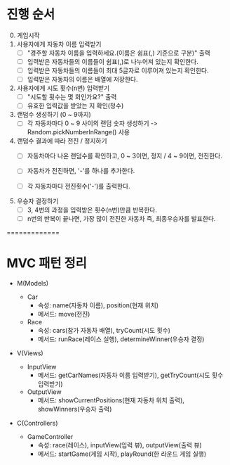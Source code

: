 # 진행 순서

0. 게임시작
1. 사용자에게 자동차 이름 입력받기
    - [ ] "경주할 자동차 이름을 입력하세요.(이름은 쉼표(,) 기준으로 구분)" 출력
    - [ ] 입력받은 자동차들의 이름들이 쉼표(,)로 나누어져 있는지 확인한다.
    - [ ] 입력받은 자동차들의 이름들이 최대 5글자로 이루어져 있는지 확인한다.
    - [ ] 입력받은 자동차의 이름은 배열에 저장한다.

2. 사용자에게 시도 횟수(n번) 입력받기
    - [ ] "시도할 횟수는 몇 회인가요?" 출력
    - [ ] 유효한 입력값을 받았는 지 확인(정수)

3. 랜덤수 생성하기 (0 ~ 9까지)
    - [ ] 각 자동차마다 0 ~ 9 사이의 랜덤 숫자 생성하기 -> Random.pickNumberInRange() 사용

4. 랜덤수 결과에 따라 전진 / 정지하기
    - [ ] 자동차마다 나온 랜덤수를 확인하고, 0 ~ 3이면, 정지 / 4 ~ 9이면, 전진한다.
    - [ ] 자동차가 전진하면, '-'를 하나를 추가한다.
    - [ ] 각 자동차마다 전진횟수('-')를 출력한다.


5. 우승자 결정하기
    - [ ] 3, 4번의 과정을 입력받은 횟수(n번)만큼 반복한다.
    - [ ] n번의 반복이 끝나면, 가장 많이 전진한 자동차 즉, 최종우승자를 발표한다. 

=============

# MVC 패턴 정리

- M(Models)
    - Car
        - 속성: name(자동차 이름), position(현재 위치)
        - 메서드: move(전진)
    - Race
        - 속성: cars(참가 자동차 배열), tryCount(시도 횟수)
        - 메서드: runRace(레이스 실행), determineWinner(우승자 결정)

- V(Views)
    - InputView
        - 메서드: getCarNames(자동차 이름 입력받기), getTryCount(시도 횟수 입력받기)
    - OutputView
        - 메서드: showCurrentPositions(현재 자동차 위치 출력), showWinners(우승자 출력)

- C(Controllers)
    - GameController
        - 속성: race(레이스), inputView(입력 뷰), outputView(출력 뷰)
        - 메서드: startGame(게임 시작), playRound(한 라운드 게임 실행)